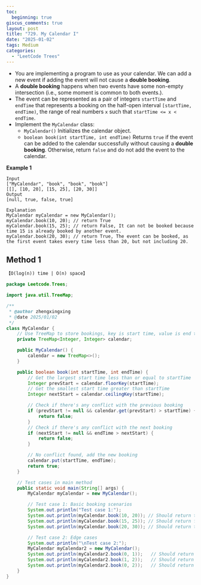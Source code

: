 ```yaml
---
toc:
  beginning: true
giscus_comments: true
layout: post
title: "729. My Calendar I"
date: "2025-01-02"
tags: Medium
categories:
  - "LeetCode Trees"
---
```


- You are implementing a program to use as your calendar. We can add a new event if adding the event will not cause a **double booking**.
- A **double booking** happens when two events have some non-empty intersection (i.e., some moment is common to both events.).
- The event can be represented as a pair of integers `startTime` and `endTime` that represents a booking on the half-open interval `[startTime, endTime)`, the range of real numbers `x` such that `startTime <= x < endTime`.
- Implement the `MyCalendar` class:
  - `MyCalendar()` Initializes the calendar object.
  - `boolean book(int startTime, int endTime)` Returns `true` if the event can be added to the calendar successfully without causing a **double booking**. Otherwise, return `false` and do not add the event to the calendar.


**Example 1**

```
Input
["MyCalendar", "book", "book", "book"]
[[], [10, 20], [15, 25], [20, 30]]
Output
[null, true, false, true]

Explanation
MyCalendar myCalendar = new MyCalendar();
myCalendar.book(10, 20); // return True
myCalendar.book(15, 25); // return False, It can not be booked because time 15 is already booked by another event.
myCalendar.book(20, 30); // return True, The event can be booked, as the first event takes every time less than 20, but not including 20.
```

## Method 1

```tex
【O(log(n)) time | O(n) space】
```

```java
package Leetcode.Trees;

import java.util.TreeMap;

/**
 * @author zhengxingxing
 * @date 2025/01/02
 */
class MyCalendar {
    // Use TreeMap to store bookings, key is start time, value is end time
    private TreeMap<Integer, Integer> calendar;

    public MyCalendar() {
        calendar = new TreeMap<>();
    }

    public boolean book(int startTime, int endTime) {
        // Get the largest start time less than or equal to startTime
        Integer prevStart = calendar.floorKey(startTime);
        // Get the smallest start time greater than startTime
        Integer nextStart = calendar.ceilingKey(startTime);

        // Check if there's any conflict with the previous booking
        if (prevStart != null && calendar.get(prevStart) > startTime) {
            return false;
        }
        // Check if there's any conflict with the next booking
        if (nextStart != null && endTime > nextStart) {
            return false;
        }

        // No conflict found, add the new booking
        calendar.put(startTime, endTime);
        return true;
    }

    // Test cases in main method
    public static void main(String[] args) {
        MyCalendar myCalendar = new MyCalendar();

        // Test case 1: Basic booking scenarios
        System.out.println("Test case 1:");
        System.out.println(myCalendar.book(10, 20)); // Should return true
        System.out.println(myCalendar.book(15, 25)); // Should return false
        System.out.println(myCalendar.book(20, 30)); // Should return true

        // Test case 2: Edge cases
        System.out.println("\nTest case 2:");
        MyCalendar myCalendar2 = new MyCalendar();
        System.out.println(myCalendar2.book(0, 1));   // Should return true
        System.out.println(myCalendar2.book(1, 2));   // Should return true
        System.out.println(myCalendar2.book(0, 2));   // Should return false
    }
}

```





